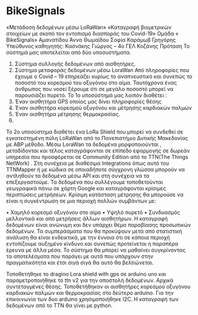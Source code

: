 # BikeSignals
«Μετάδοση δεδομένων μέσω  LoRaWan»
«Καταγραφή βιομετρικών στοιχείων με σκοπό τον εντοπισμό διασποράς του Covid-19»
Ομάδα « BikeSignals»
Αμανατίδου Άννα
Θωμαϊδου Σοφία
Καράμωβ Γρηγόρης
Υπεύθυνος καθηγητής: Κασνάκης Γιώργος – 4ο ΓΕΛ Κοζάνης
Πρόταση
Το σύστημά μας αποτελείται από δύο υποσυστήματα.
1.	Σύστημα συλλογής δεδομένων από αισθητήρες.
2.	Σύστημα μεταφοράς δεδομένων μέσω LoraWan
Από πληροφορίες που έχουμε ο Covid – 19 επηρεάζει κυρίως το αναπνευστικό και συνεπώς το ποσοστό του κορεσμού του οξυγόνου στο αίμα. Ταυτόχρονα ένας άνθρωπος που νοσεί ξέρουμε ότι σε μεγάλο ποσοστό μπορεί να παρουσιάζει πυρετό. 
Το 1ο υποσύστημά μας λοιπόν διαθέτει :
1.	Έναν αισθητήρα GPS οποίος μας δίνει πληροφορίες θέσης
2.	Έναν αισθητήρα κορεσμού οξυγόνου και μέτρησης καρδιακών παλμών
3.	Έναν αισθητήρα μέτρησης θερμοκρασίας. 
4.	
Το 2ο υποσύστημα διαθέτει ένα LoRa Shield που μπορεί να συνδεθεί σε εγκατεστημένη πύλη LoRaWan από το Πανεπιστήμιο Δυτικής Μακεδονίας με ABP μέθοδο. Μέσω LoraWan τα δεδομένα μορφοποιούνται , μεταδίδονται και τέλος καταγράφονται σε επίπεδο εφαρμογής σε δωρεάν υπηρεσία που προσφέρεται σε Community Edition από το TTN(The Things NetWork) . Στη συνέχεια με διαθέσιμα Integrations όπως αυτό του TTNMapper ή με κώδικα σε οποιαδήποτε σύγχρονη γλώσσα μπορούν να αντληθούν τα δεδομένα μέσω API και στη συνέχεια να τα επεξεργαστούμε. 
Τα δεδομένα που συλλέγουμε τοποθετούνται γεωγραφικά πάνω σε χάρτη Google και καταγράφονται κρίσιμες περιπτώσεις μετρήσεων. Κρίσιμη κατάσταση μέτρησης θα μπορούσε να είναι η συγκέντρωση σε μια περιοχή πολλών συμβάντων με:

•	Χαμηλό κορεσμό οξυγόνου στο αίμα
•	Υψηλό πυρετό 
•	Συνδυασμός μελλοντικά και από μετρήσεις άλλων αισθητήρων.
Η καταγραφή δεδομένων είναι ανώνυμη και δεν υπάρχει θέμα παραβίασης προσωπικών δεδομένων.
Τα συμπεράσματα που θα προκύψουν μετά από στατιστική ανάλυση θα είναι ενδεικτικά, με την έννοια ότι σε κάποια περιοχή εντοπίζουμε αυξημένο κίνδυνο και συνεπώς προτείνεται η παραπέρα έρευνα με άλλα μέσα.
Το σύστημα θα μπορεί να μαθαίνει συγκρίνοντας τα αποτελέσματα που παράγει με αυτά που υπάρχουν  στην πραγματικότητα και έτσι σιγά σιγά θα αυτό θα βελτιώνεται.

Τοποθετήθηκε το dragino Lora shield with gps σε arduino uno και παραμετροποιήθηκε το ttn v2 για την αποστολή δεδομένων. 
Αρχικά συντεταγμένες θέσης.
Τοποθετήθηκαν οι αισθητήρες κορεσμού οξυγόνου καρδιακών παλμών και θερμοκρασίας στο δεύτερο arduino.
Για την επικοινωνία των δυο arduino χρησιμοποιήθηκε I2C.
Η καταγραφή των δεδομένων από το ΤΤΝ θα γίνει με python.
